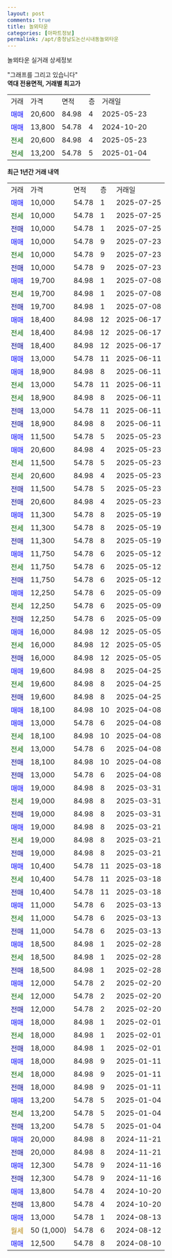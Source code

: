 ```yaml
---
layout: post
comments: true
title: 놀뫼타운
categories: [아파트정보]
permalink: /apt/충청남도논산시내동놀뫼타운
---
```


놀뫼타운 실거래 상세정보

<script type="text/javascript">
  google.charts.load('current', {'packages':['line', 'corechart']});
  google.charts.setOnLoadCallback(drawChart);

  function drawChart() {
    var data = new google.visualization.DataTable();
    data.addColumn('date', '거래일');
    data.addColumn('number', "매매");
    data.addColumn('number', "전세");
    data.addColumn('number', "전매");

    data.addRows([[new Date(Date.parse("2025-07-25")), 10000, null, null], [new Date(Date.parse("2025-07-25")), null, 10000, null], [new Date(Date.parse("2025-07-25")), null, null, 10000], [new Date(Date.parse("2025-07-23")), 10000, null, null], [new Date(Date.parse("2025-07-23")), null, 10000, null], [new Date(Date.parse("2025-07-23")), null, null, 10000], [new Date(Date.parse("2025-07-08")), 19700, null, null], [new Date(Date.parse("2025-07-08")), null, 19700, null], [new Date(Date.parse("2025-07-08")), null, null, 19700], [new Date(Date.parse("2025-06-17")), 18400, null, null], [new Date(Date.parse("2025-06-17")), null, 18400, null], [new Date(Date.parse("2025-06-17")), null, null, 18400], [new Date(Date.parse("2025-06-11")), 13000, null, null], [new Date(Date.parse("2025-06-11")), 18900, null, null], [new Date(Date.parse("2025-06-11")), null, 13000, null], [new Date(Date.parse("2025-06-11")), null, 18900, null], [new Date(Date.parse("2025-06-11")), null, null, 13000], [new Date(Date.parse("2025-06-11")), null, null, 18900], [new Date(Date.parse("2025-05-23")), 11500, null, null], [new Date(Date.parse("2025-05-23")), 20600, null, null], [new Date(Date.parse("2025-05-23")), null, 11500, null], [new Date(Date.parse("2025-05-23")), null, 20600, null], [new Date(Date.parse("2025-05-23")), null, null, 11500], [new Date(Date.parse("2025-05-23")), null, null, 20600], [new Date(Date.parse("2025-05-19")), 11300, null, null], [new Date(Date.parse("2025-05-19")), null, 11300, null], [new Date(Date.parse("2025-05-19")), null, null, 11300], [new Date(Date.parse("2025-05-12")), 11750, null, null], [new Date(Date.parse("2025-05-12")), null, 11750, null], [new Date(Date.parse("2025-05-12")), null, null, 11750], [new Date(Date.parse("2025-05-09")), 12250, null, null], [new Date(Date.parse("2025-05-09")), null, 12250, null], [new Date(Date.parse("2025-05-09")), null, null, 12250], [new Date(Date.parse("2025-05-05")), 16000, null, null], [new Date(Date.parse("2025-05-05")), null, 16000, null], [new Date(Date.parse("2025-05-05")), null, null, 16000], [new Date(Date.parse("2025-04-25")), 19600, null, null], [new Date(Date.parse("2025-04-25")), null, 19600, null], [new Date(Date.parse("2025-04-25")), null, null, 19600], [new Date(Date.parse("2025-04-08")), 18100, null, null], [new Date(Date.parse("2025-04-08")), 13000, null, null], [new Date(Date.parse("2025-04-08")), null, 18100, null], [new Date(Date.parse("2025-04-08")), null, 13000, null], [new Date(Date.parse("2025-04-08")), null, null, 18100], [new Date(Date.parse("2025-04-08")), null, null, 13000], [new Date(Date.parse("2025-03-31")), 19000, null, null], [new Date(Date.parse("2025-03-31")), null, 19000, null], [new Date(Date.parse("2025-03-31")), null, null, 19000], [new Date(Date.parse("2025-03-21")), 19000, null, null], [new Date(Date.parse("2025-03-21")), null, 19000, null], [new Date(Date.parse("2025-03-21")), null, null, 19000], [new Date(Date.parse("2025-03-18")), 10400, null, null], [new Date(Date.parse("2025-03-18")), null, 10400, null], [new Date(Date.parse("2025-03-18")), null, null, 10400], [new Date(Date.parse("2025-03-13")), 11000, null, null], [new Date(Date.parse("2025-03-13")), null, 11000, null], [new Date(Date.parse("2025-03-13")), null, null, 11000], [new Date(Date.parse("2025-02-28")), 18500, null, null], [new Date(Date.parse("2025-02-28")), null, 18500, null], [new Date(Date.parse("2025-02-28")), null, null, 18500], [new Date(Date.parse("2025-02-20")), 12000, null, null], [new Date(Date.parse("2025-02-20")), null, 12000, null], [new Date(Date.parse("2025-02-20")), null, null, 12000], [new Date(Date.parse("2025-02-01")), 18000, null, null], [new Date(Date.parse("2025-02-01")), null, 18000, null], [new Date(Date.parse("2025-02-01")), null, null, 18000], [new Date(Date.parse("2025-01-11")), 18000, null, null], [new Date(Date.parse("2025-01-11")), null, 18000, null], [new Date(Date.parse("2025-01-11")), null, null, 18000], [new Date(Date.parse("2025-01-04")), 13200, null, null], [new Date(Date.parse("2025-01-04")), null, 13200, null], [new Date(Date.parse("2025-01-04")), null, null, 13200], [new Date(Date.parse("2024-11-21")), 20000, null, null], [new Date(Date.parse("2024-11-21")), null, null, 20000], [new Date(Date.parse("2024-11-16")), 12300, null, null], [new Date(Date.parse("2024-11-16")), null, null, 12300], [new Date(Date.parse("2024-10-20")), 13800, null, null], [new Date(Date.parse("2024-10-20")), null, null, 13800], [new Date(Date.parse("2024-08-13")), 13000, null, null], [new Date(Date.parse("2024-08-12")), null, null, null], [new Date(Date.parse("2024-08-10")), 12500, null, null]]);

    var options = {
      hAxis: {
        format: 'yyyy/MM/dd'
      },    
      lineWidth: 0,
      pointsVisible: true,    
      title: '최근 1년간 유형별 실거래가 분포',
      legend: { position: 'bottom' }
    };

    var formatter = new google.visualization.NumberFormat({pattern:'###,###'} );
    formatter.format(data, 1);
    formatter.format(data, 2);
    
    setTimeout(function() {
        var chart = new google.visualization.LineChart(document.getElementById('columnchart_material'));
        chart.draw(data, (options));
        document.getElementById('loading').style.display = 'none';
    }, 200);
  }
</script>


<div id="loading" style="z-index:20; display: block; margin-left: 0px">"그래프를 그리고 있습니다"</div>
<div id="columnchart_material" style="width: 95%; margin-left: 0px; display: block"></div>
<!-- contents start -->
<b>역대 전용면적, 거래별 최고가</b>
<table class="sortable">
    <tr>
      <td>거래</td>
      <td>가격</td>
      <td>면적</td>
      <td>층</td>
      <td>거래일</td>
    </tr>
        <tr>
          <td><a style="color: blue">매매</a></td>
          <td>20,600</td>
          <td>84.98</td>
          <td>4</td>
          <td>2025-05-23</td>
        </tr>            <tr>
          <td><a style="color: blue">매매</a></td>
          <td>13,800</td>
          <td>54.78</td>
          <td>4</td>
          <td>2024-10-20</td>
        </tr>        
        <tr>
              <td><a style="color: darkgreen">전세</a></td>
              <td>20,600</td>
              <td>84.98</td>
              <td>4</td>
              <td>2025-05-23</td>
            </tr>            <tr>
              <td><a style="color: darkgreen">전세</a></td>
              <td>13,200</td>
              <td>54.78</td>
              <td>5</td>
              <td>2025-01-04</td>
            </tr>        
    
</table>

<b>최근 1년간 거래 내역</b>

<table class="sortable">
    <tr>
      <td>거래</td>
      <td>가격</td>
      <td>면적</td>
      <td>층</td>
      <td>거래일</td>
    </tr>
    <tr>
      <td><a style="color: blue">매매</a></td>
      <td>10,000</td>
      <td>54.78</td>
      <td>1</td>
      <td>2025-07-25</td>
    </tr>          <tr>
      <td><a style="color: darkgreen">전세</a></td>
      <td>10,000</td>
      <td>54.78</td>
      <td>1</td>
      <td>2025-07-25</td>
    </tr>          <tr>
      <td><a style="color: darkblue">전매</a></td>
      <td>10,000</td>
      <td>54.78</td>
      <td>1</td>
      <td>2025-07-25</td>
    </tr>          <tr>
      <td><a style="color: blue">매매</a></td>
      <td>10,000</td>
      <td>54.78</td>
      <td>9</td>
      <td>2025-07-23</td>
    </tr>          <tr>
      <td><a style="color: darkgreen">전세</a></td>
      <td>10,000</td>
      <td>54.78</td>
      <td>9</td>
      <td>2025-07-23</td>
    </tr>          <tr>
      <td><a style="color: darkblue">전매</a></td>
      <td>10,000</td>
      <td>54.78</td>
      <td>9</td>
      <td>2025-07-23</td>
    </tr>          <tr>
      <td><a style="color: blue">매매</a></td>
      <td>19,700</td>
      <td>84.98</td>
      <td>1</td>
      <td>2025-07-08</td>
    </tr>          <tr>
      <td><a style="color: darkgreen">전세</a></td>
      <td>19,700</td>
      <td>84.98</td>
      <td>1</td>
      <td>2025-07-08</td>
    </tr>          <tr>
      <td><a style="color: darkblue">전매</a></td>
      <td>19,700</td>
      <td>84.98</td>
      <td>1</td>
      <td>2025-07-08</td>
    </tr>          <tr>
      <td><a style="color: blue">매매</a></td>
      <td>18,400</td>
      <td>84.98</td>
      <td>12</td>
      <td>2025-06-17</td>
    </tr>          <tr>
      <td><a style="color: darkgreen">전세</a></td>
      <td>18,400</td>
      <td>84.98</td>
      <td>12</td>
      <td>2025-06-17</td>
    </tr>          <tr>
      <td><a style="color: darkblue">전매</a></td>
      <td>18,400</td>
      <td>84.98</td>
      <td>12</td>
      <td>2025-06-17</td>
    </tr>          <tr>
      <td><a style="color: blue">매매</a></td>
      <td>13,000</td>
      <td>54.78</td>
      <td>11</td>
      <td>2025-06-11</td>
    </tr>          <tr>
      <td><a style="color: blue">매매</a></td>
      <td>18,900</td>
      <td>84.98</td>
      <td>8</td>
      <td>2025-06-11</td>
    </tr>          <tr>
      <td><a style="color: darkgreen">전세</a></td>
      <td>13,000</td>
      <td>54.78</td>
      <td>11</td>
      <td>2025-06-11</td>
    </tr>          <tr>
      <td><a style="color: darkgreen">전세</a></td>
      <td>18,900</td>
      <td>84.98</td>
      <td>8</td>
      <td>2025-06-11</td>
    </tr>          <tr>
      <td><a style="color: darkblue">전매</a></td>
      <td>13,000</td>
      <td>54.78</td>
      <td>11</td>
      <td>2025-06-11</td>
    </tr>          <tr>
      <td><a style="color: darkblue">전매</a></td>
      <td>18,900</td>
      <td>84.98</td>
      <td>8</td>
      <td>2025-06-11</td>
    </tr>          <tr>
      <td><a style="color: blue">매매</a></td>
      <td>11,500</td>
      <td>54.78</td>
      <td>5</td>
      <td>2025-05-23</td>
    </tr>          <tr>
      <td><a style="color: blue">매매</a></td>
      <td>20,600</td>
      <td>84.98</td>
      <td>4</td>
      <td>2025-05-23</td>
    </tr>          <tr>
      <td><a style="color: darkgreen">전세</a></td>
      <td>11,500</td>
      <td>54.78</td>
      <td>5</td>
      <td>2025-05-23</td>
    </tr>          <tr>
      <td><a style="color: darkgreen">전세</a></td>
      <td>20,600</td>
      <td>84.98</td>
      <td>4</td>
      <td>2025-05-23</td>
    </tr>          <tr>
      <td><a style="color: darkblue">전매</a></td>
      <td>11,500</td>
      <td>54.78</td>
      <td>5</td>
      <td>2025-05-23</td>
    </tr>          <tr>
      <td><a style="color: darkblue">전매</a></td>
      <td>20,600</td>
      <td>84.98</td>
      <td>4</td>
      <td>2025-05-23</td>
    </tr>          <tr>
      <td><a style="color: blue">매매</a></td>
      <td>11,300</td>
      <td>54.78</td>
      <td>8</td>
      <td>2025-05-19</td>
    </tr>          <tr>
      <td><a style="color: darkgreen">전세</a></td>
      <td>11,300</td>
      <td>54.78</td>
      <td>8</td>
      <td>2025-05-19</td>
    </tr>          <tr>
      <td><a style="color: darkblue">전매</a></td>
      <td>11,300</td>
      <td>54.78</td>
      <td>8</td>
      <td>2025-05-19</td>
    </tr>          <tr>
      <td><a style="color: blue">매매</a></td>
      <td>11,750</td>
      <td>54.78</td>
      <td>6</td>
      <td>2025-05-12</td>
    </tr>          <tr>
      <td><a style="color: darkgreen">전세</a></td>
      <td>11,750</td>
      <td>54.78</td>
      <td>6</td>
      <td>2025-05-12</td>
    </tr>          <tr>
      <td><a style="color: darkblue">전매</a></td>
      <td>11,750</td>
      <td>54.78</td>
      <td>6</td>
      <td>2025-05-12</td>
    </tr>          <tr>
      <td><a style="color: blue">매매</a></td>
      <td>12,250</td>
      <td>54.78</td>
      <td>6</td>
      <td>2025-05-09</td>
    </tr>          <tr>
      <td><a style="color: darkgreen">전세</a></td>
      <td>12,250</td>
      <td>54.78</td>
      <td>6</td>
      <td>2025-05-09</td>
    </tr>          <tr>
      <td><a style="color: darkblue">전매</a></td>
      <td>12,250</td>
      <td>54.78</td>
      <td>6</td>
      <td>2025-05-09</td>
    </tr>          <tr>
      <td><a style="color: blue">매매</a></td>
      <td>16,000</td>
      <td>84.98</td>
      <td>12</td>
      <td>2025-05-05</td>
    </tr>          <tr>
      <td><a style="color: darkgreen">전세</a></td>
      <td>16,000</td>
      <td>84.98</td>
      <td>12</td>
      <td>2025-05-05</td>
    </tr>          <tr>
      <td><a style="color: darkblue">전매</a></td>
      <td>16,000</td>
      <td>84.98</td>
      <td>12</td>
      <td>2025-05-05</td>
    </tr>          <tr>
      <td><a style="color: blue">매매</a></td>
      <td>19,600</td>
      <td>84.98</td>
      <td>8</td>
      <td>2025-04-25</td>
    </tr>          <tr>
      <td><a style="color: darkgreen">전세</a></td>
      <td>19,600</td>
      <td>84.98</td>
      <td>8</td>
      <td>2025-04-25</td>
    </tr>          <tr>
      <td><a style="color: darkblue">전매</a></td>
      <td>19,600</td>
      <td>84.98</td>
      <td>8</td>
      <td>2025-04-25</td>
    </tr>          <tr>
      <td><a style="color: blue">매매</a></td>
      <td>18,100</td>
      <td>84.98</td>
      <td>10</td>
      <td>2025-04-08</td>
    </tr>          <tr>
      <td><a style="color: blue">매매</a></td>
      <td>13,000</td>
      <td>54.78</td>
      <td>6</td>
      <td>2025-04-08</td>
    </tr>          <tr>
      <td><a style="color: darkgreen">전세</a></td>
      <td>18,100</td>
      <td>84.98</td>
      <td>10</td>
      <td>2025-04-08</td>
    </tr>          <tr>
      <td><a style="color: darkgreen">전세</a></td>
      <td>13,000</td>
      <td>54.78</td>
      <td>6</td>
      <td>2025-04-08</td>
    </tr>          <tr>
      <td><a style="color: darkblue">전매</a></td>
      <td>18,100</td>
      <td>84.98</td>
      <td>10</td>
      <td>2025-04-08</td>
    </tr>          <tr>
      <td><a style="color: darkblue">전매</a></td>
      <td>13,000</td>
      <td>54.78</td>
      <td>6</td>
      <td>2025-04-08</td>
    </tr>          <tr>
      <td><a style="color: blue">매매</a></td>
      <td>19,000</td>
      <td>84.98</td>
      <td>8</td>
      <td>2025-03-31</td>
    </tr>          <tr>
      <td><a style="color: darkgreen">전세</a></td>
      <td>19,000</td>
      <td>84.98</td>
      <td>8</td>
      <td>2025-03-31</td>
    </tr>          <tr>
      <td><a style="color: darkblue">전매</a></td>
      <td>19,000</td>
      <td>84.98</td>
      <td>8</td>
      <td>2025-03-31</td>
    </tr>          <tr>
      <td><a style="color: blue">매매</a></td>
      <td>19,000</td>
      <td>84.98</td>
      <td>8</td>
      <td>2025-03-21</td>
    </tr>          <tr>
      <td><a style="color: darkgreen">전세</a></td>
      <td>19,000</td>
      <td>84.98</td>
      <td>8</td>
      <td>2025-03-21</td>
    </tr>          <tr>
      <td><a style="color: darkblue">전매</a></td>
      <td>19,000</td>
      <td>84.98</td>
      <td>8</td>
      <td>2025-03-21</td>
    </tr>          <tr>
      <td><a style="color: blue">매매</a></td>
      <td>10,400</td>
      <td>54.78</td>
      <td>11</td>
      <td>2025-03-18</td>
    </tr>          <tr>
      <td><a style="color: darkgreen">전세</a></td>
      <td>10,400</td>
      <td>54.78</td>
      <td>11</td>
      <td>2025-03-18</td>
    </tr>          <tr>
      <td><a style="color: darkblue">전매</a></td>
      <td>10,400</td>
      <td>54.78</td>
      <td>11</td>
      <td>2025-03-18</td>
    </tr>          <tr>
      <td><a style="color: blue">매매</a></td>
      <td>11,000</td>
      <td>54.78</td>
      <td>6</td>
      <td>2025-03-13</td>
    </tr>          <tr>
      <td><a style="color: darkgreen">전세</a></td>
      <td>11,000</td>
      <td>54.78</td>
      <td>6</td>
      <td>2025-03-13</td>
    </tr>          <tr>
      <td><a style="color: darkblue">전매</a></td>
      <td>11,000</td>
      <td>54.78</td>
      <td>6</td>
      <td>2025-03-13</td>
    </tr>          <tr>
      <td><a style="color: blue">매매</a></td>
      <td>18,500</td>
      <td>84.98</td>
      <td>1</td>
      <td>2025-02-28</td>
    </tr>          <tr>
      <td><a style="color: darkgreen">전세</a></td>
      <td>18,500</td>
      <td>84.98</td>
      <td>1</td>
      <td>2025-02-28</td>
    </tr>          <tr>
      <td><a style="color: darkblue">전매</a></td>
      <td>18,500</td>
      <td>84.98</td>
      <td>1</td>
      <td>2025-02-28</td>
    </tr>          <tr>
      <td><a style="color: blue">매매</a></td>
      <td>12,000</td>
      <td>54.78</td>
      <td>2</td>
      <td>2025-02-20</td>
    </tr>          <tr>
      <td><a style="color: darkgreen">전세</a></td>
      <td>12,000</td>
      <td>54.78</td>
      <td>2</td>
      <td>2025-02-20</td>
    </tr>          <tr>
      <td><a style="color: darkblue">전매</a></td>
      <td>12,000</td>
      <td>54.78</td>
      <td>2</td>
      <td>2025-02-20</td>
    </tr>          <tr>
      <td><a style="color: blue">매매</a></td>
      <td>18,000</td>
      <td>84.98</td>
      <td>1</td>
      <td>2025-02-01</td>
    </tr>          <tr>
      <td><a style="color: darkgreen">전세</a></td>
      <td>18,000</td>
      <td>84.98</td>
      <td>1</td>
      <td>2025-02-01</td>
    </tr>          <tr>
      <td><a style="color: darkblue">전매</a></td>
      <td>18,000</td>
      <td>84.98</td>
      <td>1</td>
      <td>2025-02-01</td>
    </tr>          <tr>
      <td><a style="color: blue">매매</a></td>
      <td>18,000</td>
      <td>84.98</td>
      <td>9</td>
      <td>2025-01-11</td>
    </tr>          <tr>
      <td><a style="color: darkgreen">전세</a></td>
      <td>18,000</td>
      <td>84.98</td>
      <td>9</td>
      <td>2025-01-11</td>
    </tr>          <tr>
      <td><a style="color: darkblue">전매</a></td>
      <td>18,000</td>
      <td>84.98</td>
      <td>9</td>
      <td>2025-01-11</td>
    </tr>          <tr>
      <td><a style="color: blue">매매</a></td>
      <td>13,200</td>
      <td>54.78</td>
      <td>5</td>
      <td>2025-01-04</td>
    </tr>          <tr>
      <td><a style="color: darkgreen">전세</a></td>
      <td>13,200</td>
      <td>54.78</td>
      <td>5</td>
      <td>2025-01-04</td>
    </tr>          <tr>
      <td><a style="color: darkblue">전매</a></td>
      <td>13,200</td>
      <td>54.78</td>
      <td>5</td>
      <td>2025-01-04</td>
    </tr>          <tr>
      <td><a style="color: blue">매매</a></td>
      <td>20,000</td>
      <td>84.98</td>
      <td>8</td>
      <td>2024-11-21</td>
    </tr>          <tr>
      <td><a style="color: darkblue">전매</a></td>
      <td>20,000</td>
      <td>84.98</td>
      <td>8</td>
      <td>2024-11-21</td>
    </tr>          <tr>
      <td><a style="color: blue">매매</a></td>
      <td>12,300</td>
      <td>54.78</td>
      <td>9</td>
      <td>2024-11-16</td>
    </tr>          <tr>
      <td><a style="color: darkblue">전매</a></td>
      <td>12,300</td>
      <td>54.78</td>
      <td>9</td>
      <td>2024-11-16</td>
    </tr>          <tr>
      <td><a style="color: blue">매매</a></td>
      <td>13,800</td>
      <td>54.78</td>
      <td>4</td>
      <td>2024-10-20</td>
    </tr>          <tr>
      <td><a style="color: darkblue">전매</a></td>
      <td>13,800</td>
      <td>54.78</td>
      <td>4</td>
      <td>2024-10-20</td>
    </tr>          <tr>
      <td><a style="color: blue">매매</a></td>
      <td>13,000</td>
      <td>54.78</td>
      <td>1</td>
      <td>2024-08-13</td>
    </tr>          <tr>
      <td><a style="color: darkgoldenrod">월세</a></td>
      <td>50 (1,000)</td>
      <td>54.78</td>
      <td>6</td>
      <td>2024-08-12</td>
    </tr>          <tr>
      <td><a style="color: blue">매매</a></td>
      <td>12,500</td>
      <td>54.78</td>
      <td>8</td>
      <td>2024-08-10</td>
    </tr>      </table>
<!-- contents end -->    

